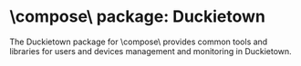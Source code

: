 # \\compose\\ package: Duckietown

The Duckietown package for \\compose\\ provides common tools and libraries for users and devices management and monitoring in Duckietown.
